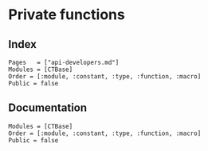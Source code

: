 # Private functions

## Index

```@index
Pages   = ["api-developers.md"]
Modules = [CTBase]
Order = [:module, :constant, :type, :function, :macro]
Public = false
```

## Documentation

```@autodocs
Modules = [CTBase]
Order = [:module, :constant, :type, :function, :macro]
Public = false
```
